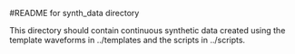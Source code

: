 #README for synth_data directory

This directory should contain continuous synthetic data created using
the template waveforms in ../templates and the scripts in ../scripts.
